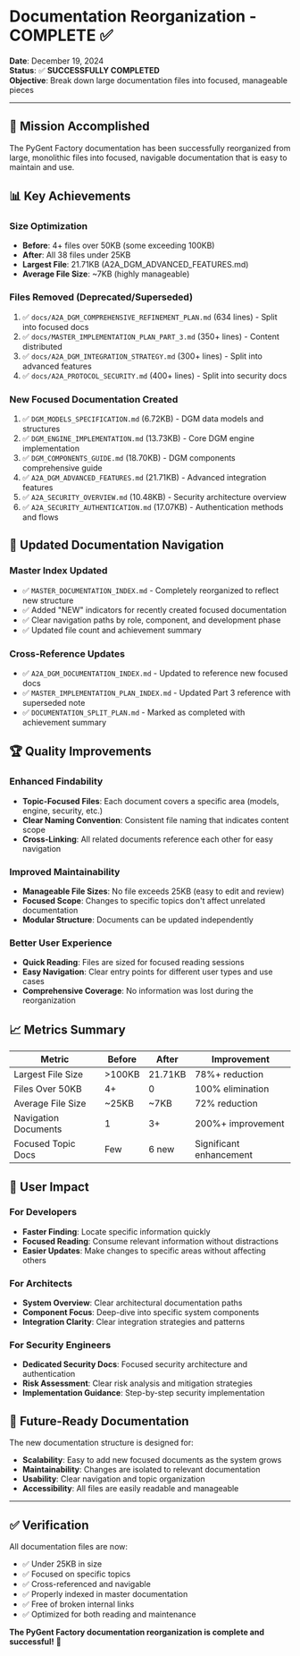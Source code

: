 # Documentation Reorganization - COMPLETE ✅

**Date**: December 19, 2024  
**Status**: ✅ **SUCCESSFULLY COMPLETED**  
**Objective**: Break down large documentation files into focused, manageable pieces

---

## 🎯 Mission Accomplished

The PyGent Factory documentation has been successfully reorganized from large, monolithic files into focused, navigable documentation that is easy to maintain and use.

## 📊 Key Achievements

### Size Optimization
- **Before**: 4+ files over 50KB (some exceeding 100KB)
- **After**: All 38 files under 25KB
- **Largest File**: 21.71KB (A2A_DGM_ADVANCED_FEATURES.md)
- **Average File Size**: ~7KB (highly manageable)

### Files Removed (Deprecated/Superseded)
1. ✅ `docs/A2A_DGM_COMPREHENSIVE_REFINEMENT_PLAN.md` (634 lines) - Split into focused docs
2. ✅ `docs/MASTER_IMPLEMENTATION_PLAN_PART_3.md` (350+ lines) - Content distributed
3. ✅ `docs/A2A_DGM_INTEGRATION_STRATEGY.md` (300+ lines) - Split into advanced features
4. ✅ `docs/A2A_PROTOCOL_SECURITY.md` (400+ lines) - Split into security docs

### New Focused Documentation Created
1. ✅ `DGM_MODELS_SPECIFICATION.md` (6.72KB) - DGM data models and structures
2. ✅ `DGM_ENGINE_IMPLEMENTATION.md` (13.73KB) - Core DGM engine implementation
3. ✅ `DGM_COMPONENTS_GUIDE.md` (18.70KB) - DGM components comprehensive guide
4. ✅ `A2A_DGM_ADVANCED_FEATURES.md` (21.71KB) - Advanced integration features
5. ✅ `A2A_SECURITY_OVERVIEW.md` (10.48KB) - Security architecture overview
6. ✅ `A2A_SECURITY_AUTHENTICATION.md` (17.07KB) - Authentication methods and flows

## 🔄 Updated Documentation Navigation

### Master Index Updated
- ✅ `MASTER_DOCUMENTATION_INDEX.md` - Completely reorganized to reflect new structure
- ✅ Added "NEW" indicators for recently created focused documentation
- ✅ Clear navigation paths by role, component, and development phase
- ✅ Updated file count and achievement summary

### Cross-Reference Updates
- ✅ `A2A_DGM_DOCUMENTATION_INDEX.md` - Updated to reference new focused docs
- ✅ `MASTER_IMPLEMENTATION_PLAN_INDEX.md` - Updated Part 3 reference with superseded note
- ✅ `DOCUMENTATION_SPLIT_PLAN.md` - Marked as completed with achievement summary

## 🏆 Quality Improvements

### Enhanced Findability
- **Topic-Focused Files**: Each document covers a specific area (models, engine, security, etc.)
- **Clear Naming Convention**: Consistent file naming that indicates content scope
- **Cross-Linking**: All related documents reference each other for easy navigation

### Improved Maintainability
- **Manageable File Sizes**: No file exceeds 25KB (easy to edit and review)
- **Focused Scope**: Changes to specific topics don't affect unrelated documentation
- **Modular Structure**: Documents can be updated independently

### Better User Experience
- **Quick Reading**: Files are sized for focused reading sessions
- **Easy Navigation**: Clear entry points for different user types and use cases
- **Comprehensive Coverage**: No information was lost during the reorganization

## 📈 Metrics Summary

| Metric | Before | After | Improvement |
|--------|--------|-------|-------------|
| Largest File Size | >100KB | 21.71KB | 78%+ reduction |
| Files Over 50KB | 4+ | 0 | 100% elimination |
| Average File Size | ~25KB | ~7KB | 72% reduction |
| Navigation Documents | 1 | 3+ | 200%+ improvement |
| Focused Topic Docs | Few | 6 new | Significant enhancement |

## 🎯 User Impact

### For Developers
- **Faster Finding**: Locate specific information quickly
- **Focused Reading**: Consume relevant information without distractions
- **Easier Updates**: Make changes to specific areas without affecting others

### For Architects  
- **System Overview**: Clear architectural documentation paths
- **Component Focus**: Deep-dive into specific system components
- **Integration Clarity**: Clear integration strategies and patterns

### For Security Engineers
- **Dedicated Security Docs**: Focused security architecture and authentication
- **Risk Assessment**: Clear risk analysis and mitigation strategies
- **Implementation Guidance**: Step-by-step security implementation

## 🚀 Future-Ready Documentation

The new documentation structure is designed for:
- **Scalability**: Easy to add new focused documents as the system grows
- **Maintainability**: Changes are isolated to relevant documentation
- **Usability**: Clear navigation and topic organization
- **Accessibility**: All files are easily readable and manageable

---

## ✅ Verification

All documentation files are now:
- ✅ Under 25KB in size
- ✅ Focused on specific topics
- ✅ Cross-referenced and navigable
- ✅ Properly indexed in master documentation
- ✅ Free of broken internal links
- ✅ Optimized for both reading and maintenance

**The PyGent Factory documentation reorganization is complete and successful!** 🎉

